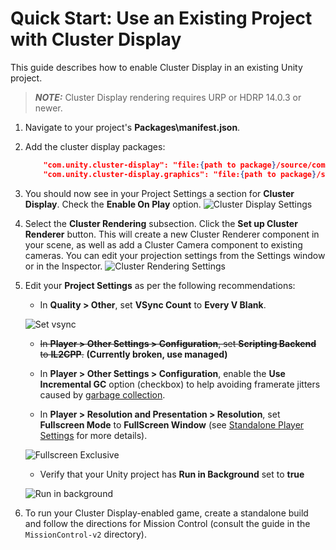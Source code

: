 # Quick Start: Use an Existing Project with Cluster Display

This guide describes how to enable Cluster Display in an existing Unity project.

> **_NOTE:_** Cluster Display rendering requires URP or HDRP 14.0.3 or newer.

1. Navigate to your project's **Packages\manifest.json**.
2. Add the cluster display packages:

    ```json
        "com.unity.cluster-display": "file:{path to package}/source/com.unity.cluster-display",
        "com.unity.cluster-display.graphics": "file:{path to package}/source/com.unity.cluster-display.graphics"
    ```

3. You should now see in your Project Settings a section for **Cluster Display**. Check the **Enable On Play** option.
   ![Cluster Display Settings](images/cluster-settings.png)

4. Select the **Cluster Rendering** subsection. Click the **Set up Cluster Renderer** button. This will create a new Cluster Renderer component in your scene,
   as well as add a Cluster Camera component to existing cameras. You can edit your projection settings from the Settings window or in the Inspector.
   ![Cluster Rendering Settings](images/rendering-settings.png)

5. Edit your **Project Settings** as per the following recommendations:

    - In **Quality > Other**, set **VSync Count** to **Every V Blank**.

    ![Set vsync](images/vsync.png)

    - ~~In **Player > Other Settings > Configuration**, set **Scripting Backend** to **IL2CPP**.~~ **(Currently broken, use managed)**

    - In **Player > Other Settings > Configuration**, enable the **Use Incremental GC** option (checkbox) to help avoiding framerate jitters caused by [garbage collection](https://blogs.unity3d.com/2018/11/26/feature-preview-incremental-garbage-collection/).

    - In **Player > Resolution and Presentation > Resolution**, set **Fullscreen Mode** to **FullScreen Window** (see [Standalone Player Settings](https://docs.unity3d.com/Manual/class-PlayerSettingsStandalone.html) for more details).

    ![Fullscreen Exclusive](images/fullscreen-window.png)

    - Verify that your Unity project has **Run in Background** set to **true**

    ![Run in background](images/run-in-background.png)

6. To run your Cluster Display-enabled game, create a standalone build and follow the directions for Mission Control (consult the guide in the `MissionControl-v2` directory).
